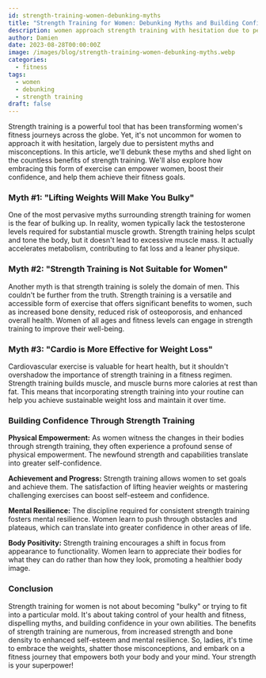 ```yaml
---
id: strength-training-women-debunking-myths
title: "Strength Training for Women: Debunking Myths and Building Confidence"
description: women approach strength training with hesitation due to persistent myths and misconceptions... we'll debunk these myths and shed light on the countless benefits of strength training
author: Damien
date: 2023-08-28T00:00:00Z
image: /images/blog/strength-training-women-debunking-myths.webp
categories:
  - fitness
tags:
  - women
  - debunking
  - strength training
draft: false
---
```


Strength training is a powerful tool that has been transforming women's fitness journeys across the globe. Yet, it's not uncommon for women to approach it with hesitation, largely due to persistent myths and misconceptions. In this article, we'll debunk these myths and shed light on the countless benefits of strength training. We'll also explore how embracing this form of exercise can empower women, boost their confidence, and help them achieve their fitness goals.

### Myth #1: "Lifting Weights Will Make You Bulky"

One of the most pervasive myths surrounding strength training for women is the fear of bulking up. In reality, women typically lack the testosterone levels required for substantial muscle growth. Strength training helps sculpt and tone the body, but it doesn't lead to excessive muscle mass. It actually accelerates metabolism, contributing to fat loss and a leaner physique.

### Myth #2: "Strength Training is Not Suitable for Women"

Another myth is that strength training is solely the domain of men. This couldn't be further from the truth. Strength training is a versatile and accessible form of exercise that offers significant benefits to women, such as increased bone density, reduced risk of osteoporosis, and enhanced overall health. Women of all ages and fitness levels can engage in strength training to improve their well-being.

### Myth #3: "Cardio is More Effective for Weight Loss"

Cardiovascular exercise is valuable for heart health, but it shouldn't overshadow the importance of strength training in a fitness regimen. Strength training builds muscle, and muscle burns more calories at rest than fat. This means that incorporating strength training into your routine can help you achieve sustainable weight loss and maintain it over time.

### Building Confidence Through Strength Training

**Physical Empowerment:** As women witness the changes in their bodies through strength training, they often experience a profound sense of physical empowerment. The newfound strength and capabilities translate into greater self-confidence.

**Achievement and Progress:** Strength training allows women to set goals and achieve them. The satisfaction of lifting heavier weights or mastering challenging exercises can boost self-esteem and confidence.

**Mental Resilience:** The discipline required for consistent strength training fosters mental resilience. Women learn to push through obstacles and plateaus, which can translate into greater confidence in other areas of life.

**Body Positivity:** Strength training encourages a shift in focus from appearance to functionality. Women learn to appreciate their bodies for what they can do rather than how they look, promoting a healthier body image.

### Conclusion

Strength training for women is not about becoming "bulky" or trying to fit into a particular mold. It's about taking control of your health and fitness, dispelling myths, and building confidence in your own abilities. The benefits of strength training are numerous, from increased strength and bone density to enhanced self-esteem and mental resilience. So, ladies, it's time to embrace the weights, shatter those misconceptions, and embark on a fitness journey that empowers both your body and your mind. Your strength is your superpower!

